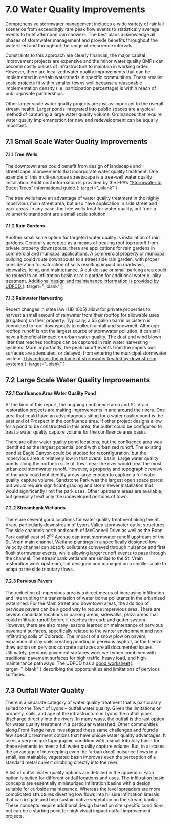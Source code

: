 7.0 Water Quality Improvements
==============================

Comprehensive stormwater management includes a wide variety of rainfall
scenarios from exceedingly rare peak flow events to statistically
average events to brief afternoon rain showers. The best plans
acknowledge all phases of stormwater management and provide benefits
throughout the watershed and throughout the range of recurrence
intervals.

Constraints to this approach are clearly financial, the major capital
improvement projects are expensive and the minor water quality BMPs can
become costly pieces of infrastructure to maintain in working order.
However, there are localized water quality improvements that can be
implemented in certain watersheds in specific communities. These smaller
scale projects fit within smaller towns well because a reasonable
implementation density (i.e. participation percentage) is within reach
of public-private partnerships.

Other larger scale water quality projects are just as important to the
overall stream health. Larger ponds integrated into public spaces are a
typical method of capturing a large water quality volume. Ordinances
that require water quality implementation for new and redevelopment can
be equally important.

7.1 Small Scale Water Quality Improvements
------------------------------------------

#### 7.1.1 Tree Wells

The downtown area could benefit from design of landscape and streetscape
improvements that incorporate water quality treatment. One example of
this multi-purpose streetscape is a tree-well water quality
installation. Additional information is provided by the EPA’s
[“Stormwater to Street Trees” informational
guide.](http://www.davey.com/media/183712/stormwater_to_street_trees.pdf){: target="_blank" }

The tree wells have an advantage of water quality treatment in the
highly impervious main street area, but also have application in side
street and park areas. In any case, the tree wells treat for water
quality, but from a volumetric standpoint are a small scale solution.

#### 7.1.2 Rain Gardens

Another small scale option for targeted water quality is installation of
rain gardens. Generally accepted as a means of treating roof top runoff
from private property downspouts, there are applications for rain
gardens in commercial and municipal applications. A commercial property
or municipal building could route downspouts to a street side rain
garden, with proper consideration for saturation of soils resulting
impact on roadways, sidewalks, icing, and maintenance. A cul-de-sac or
small parking area could be routed to an infiltration basin or rain
garden for additional water quality treatment. [Additional design and
maintenance information is provided by
UDFCD.](http://udfcd.org/wp-content/uploads/2014/07/T-03-Bioretention.pdf){: target="_blank" }

#### 7.1.3 Rainwater Harvesting

Recent changes in state law (HB 1005) allow for private properties to
harvest a small amount of rainwater from their rooftop for allowable
uses (irrigation) on their property. Typically, a 55 gallon barrel or
cistern is connected to roof downspouts to collect rainfall and
snowmelt. Although rooftop runoff is not the largest source of
stormwater pollution, it can still have a beneficial impact on urban
water quality. The dust and wind blown litter that reaches rooftops can
be captured in rain water harvesting systems. More importantly, the peak
runoff events from the impervious surfaces are attenuated, or delayed,
from entering the municipal stormwater system. [This reduces the volume
of stormwater treated by downstream
systems.](http://extension.colostate.edu/topic-areas/natural-resources/rainwater-collection-colorado-6-707/){: target="_blank" }

7.2 Large Scale Water Quality Improvements
------------------------------------------

#### 7.2.1 Confluence Area Water Quality Pond

At the time of this report, the ongoing confluence area and St. Vrain
restoration projects are making improvements in and around the rivers.
One area that could have an advantageous siting for a water quality pond
is the east end of Prospect in the confluence area. If other project
designs allow for a pond to be constructed in this area, the outlet
could be configured to treat a water quality capture volume for the
confluence area basin.

There are other water quality pond locations, but the confluence area
was identified as the largest potential pond with urbanized runoff. The
existing pond at Eagle Canyon could be studied for reconfiguration, but
the impervious area is relatively low in that overall basin. Large water
quality ponds along the northern side of Town near the river would treat
the most urbanized stormwater runoff. However, a property and
topographic review of the area could not identify areas large enough to
capture a full water quality capture volume. Sandstone Park was the
largest open space parcel, but would require significant grading and
storm sewer installation that would significantly limit the park uses.
Other upstream areas are available, but generally treat only the
undeveloped portions of town.

#### 7.2.2 Streambank Wetlands

There are several good locations for water quality treatment along the
St. Vrain, particularly downstream of Lyons Valley stormwater outlet
structures. The side channels north and south of McConnell Drive as well
as the Bohn Park outfall east of 2<sup>nd</sup> Avenue can treat
stormwater runoff upstream of the St. Vrain main channel. Wetland
plantings in a specifically designed low velocity channel can absorb
pollutants conveyed through nuisance and first flush stormwater events,
while allowing larger runoff events to pass through the channel. The
streambank wetlands are similar to the St. Vrain restoration work
upstream, but designed and managed on a smaller scale to adapt to the
side tributary flows.

#### 7.2.3 Pervious Pavers

The reduction of impervious area is a direct means of increasing
infiltration and interrupting the transmission of water borne pollutants
in the urbanized watershed. For the Main Street and downtown areas, the
addition of pervious pavers can be a good way to reduce impervious area.
There are several candidate locations in parking areas, sidewalks, plaza
areas that could infiltrate runoff before it reaches the curb and gutter
system. However, there are also many lessons learned on maintenance of
pervious pavement surfaces, specifically related to the winter
environment and non-infiltrating soils of Colorado. The impact of a snow
plow on pavers, expansion of clay soils creating ponding in pervious
asphalt, or the freeze thaw action on pervious concrete surfaces are all
documented issues. Ultimately, pervious pavement surfaces work well when
combined with traditional pavement surfaces for high traffic, heavy
load, and high maintenance pathways. The UDFCD has a [good
worksheet](http://udfcd.org/wp-content/uploads/2014/07/T-10-Permeable-Pavements.pdf){: target="_blank" }
describing the opportunities and limitations of pervious surfaces.

7.3 Outfall Water Quality
-------------------------

There is a separate category of water quality treatment that is
particularly suited to the Town of Lyons – outfall water quality. Given
the limitations on property, soils, and age of the infrastructure in
Lyons the outfall pipes discharge directly into the rivers. In many
ways, the outfall is the last option for water quality treatment in a
particular watershed. Other communities along Front Range have
investigated these same challenges and found a few specific treatment
options that have unique water quality advantages. It takes a very
unique topographic condition with a small tributary basin for these
elements to meet a full water quality capture volume. But, in all cases,
the advantage of intercepting even the ‘urban drool’ nuisance flows in a
small, maintainable, vegetated basin improves even the perception of a
standard metal culvert dribbling directly into the river.

A list of outfall water quality options are detailed in the appendix.
Each option is suited for different outfall locations and uses. The
infiltration basin concepts are essentially miniaturized infiltration
basins with a design suitable for curbside maintenance. Whereas the
level spreaders are more complicated structures diverting low flows into
hillside infiltration laterals that can irrigate and help sustain native
vegetation on the stream banks. These concepts require additional design
based on site specific conditions, but can be a starting point for high
visual impact outfall improvement projects.
